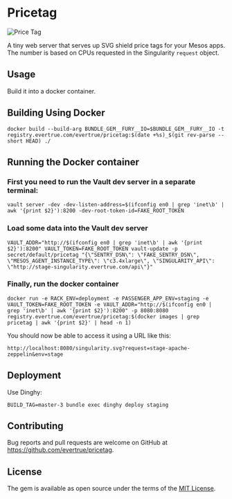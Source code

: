 # Pricetag

![Price Tag](https://img.shields.io/badge/price-25.33%2Fhr-lightgray.svg "Price Tag")

A tiny web server that serves up SVG shield price tags for your Mesos apps. The number is based on CPUs requested in the Singularity `request` object.

## Usage

Build it into a docker container.

## Building Using Docker

```
docker build --build-arg BUNDLE_GEM__FURY__IO=$BUNDLE_GEM__FURY__IO -t registry.evertrue.com/evertrue/pricetag:$(date +%s)_$(git rev-parse --short HEAD) ./
```

## Running the Docker container

### First you need to run the Vault dev server in a separate terminal:

```
vault server -dev -dev-listen-address=$(ifconfig en0 | grep 'inet\b' | awk '{print $2}'):8200 -dev-root-token-id=FAKE_ROOT_TOKEN
```

### Load some data into the Vault dev server

```
VAULT_ADDR="http://$(ifconfig en0 | grep 'inet\b' | awk '{print $2}'):8200" VAULT_TOKEN=FAKE_ROOT_TOKEN vault-update -p secret/default/pricetag "{\"SENTRY_DSN\": \"FAKE_SENTRY_DSN\", \"MESOS_AGENT_INSTANCE_TYPE\": \"c3.4xlarge\", \"SINGULARITY_API\": \"http://stage-singularity.evertrue.com/api\"}"
```

### Finally, run the docker container

```
docker run -e RACK_ENV=deployment -e PASSENGER_APP_ENV=staging -e VAULT_TOKEN=FAKE_ROOT_TOKEN -e VAULT_ADDR="http://$(ifconfig en0 | grep 'inet\b' | awk '{print $2}'):8200" -p 8080:8080 registry.evertrue.com/evertrue/pricetag:$(docker images | grep pricetag | awk '{print $2}' | head -n 1)
```

You should now be able to access it using a URL like this:

```
http://localhost:8080/singularity.svg?request=stage-apache-zeppelin&env=stage
```

## Deployment

Use Dinghy:

```
BUILD_TAG=master-3 bundle exec dinghy deploy staging
```

## Contributing

Bug reports and pull requests are welcome on GitHub at https://github.com/evertrue/pricetag.

## License

The gem is available as open source under the terms of the [MIT License](http://opensource.org/licenses/MIT).

